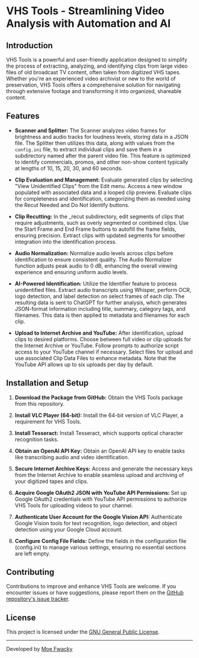 # VHS Tools - Streamlining Video Analysis with Automation and AI

## Introduction

VHS Tools is a powerful and user-friendly application designed to simplify the process of extracting, analyzing, and identifying clips from large video files of old broadcast TV content, often taken from digitized VHS tapes. Whether you're an experienced video archivist or new to the world of preservation, VHS Tools offers a comprehensive solution for navigating through extensive footage and transforming it into organized, shareable content.

## Features

- **Scanner and Splitter:** The Scanner analyzes video frames for brightness and audio tracks for loudness levels, storing data in a JSON file. The Splitter then utilizes this data, along with values from the `config.ini` file, to extract individual clips and save them in a subdirectory named after the parent video file. This feature is optimized to identify commercials, promos, and other non-show content typically at lengths of 10, 15, 20, 30, and 60 seconds.

- **Clip Evaluation and Management:** Evaluate generated clips by selecting "View Unidentified Clips" from the Edit menu. Access a new window populated with associated data and a looped clip preview. Evaluate clips for completeness and identification, categorizing them as needed using the Recut Needed and Do Not Identify buttons.

- **Clip Recutting:** In the _recut subdirectory, edit segments of clips that require adjustments, such as overly segmented or combined clips. Use the Start Frame and End Frame buttons to autofill the frame fields, ensuring precision. Extract clips with updated segments for smoother integration into the identification process.

- **Audio Normalization:** Normalize audio levels across clips before identification to ensure consistent quality. The Audio Normalizer function adjusts peak audio to 0 dB, enhancing the overall viewing experience and ensuring uniform audio levels.

- **AI-Powered Identification:** Utilize the Identifier feature to process unidentified files. Extract audio transcripts using Whisper, perform OCR, logo detection, and label detection on select frames of each clip. The resulting data is sent to ChatGPT for further analysis, which generates JSON-format information including title, summary, category tags, and filenames. This data is then applied to metadata and filenames for each clip.

- **Upload to Internet Archive and YouTube:** After identification, upload clips to desired platforms. Choose between full video or clip uploads for the Internet Archive or YouTube. Follow prompts to authorize script access to your YouTube channel if necessary. Select files for upload and use associated Clip Data Files to enhance metadata. Note that the YouTube API allows up to six uploads per day by default.

## Installation and Setup

1. **Download the Package from GitHub:** Obtain the VHS Tools package from this repository.

2. **Install VLC Player (64-bit):** Install the 64-bit version of VLC Player, a requirement for VHS Tools.

3. **Install Tesseract:** Install Tesseract, which supports optical character recognition tasks.

4. **Obtain an OpenAI API Key:** Obtain an OpenAI API key to enable tasks like transcribing audio and video identification.

5. **Secure Internet Archive Keys:** Access and generate the necessary keys from the Internet Archive to enable seamless upload and archiving of your digitized tapes and clips.

6. **Acquire Google OAuth2 JSON with YouTube API Permissions:** Set up Google OAuth2 credentials with YouTube API permissions to authorize VHS Tools for uploading videos to your channel.

7. **Authenticate User Account for the Google Vision API:** Authenticate Google Vision tools for text recognition, logo detection, and object detection using your Google Cloud account.

8. **Configure Config File Fields:** Define the fields in the configuration file (config.ini) to manage various settings, ensuring no essential sections are left empty.

## Contributing

Contributions to improve and enhance VHS Tools are welcome. If you encounter issues or have suggestions, please report them on the [GitHub repository's issue tracker](https://github.com/MoeFwacky/vhstools/issues).

## License

This project is licensed under the [GNU General Public License](LICENSE).

---

Developed by [Moe Fwacky](https://github.com/MoeFwacky)
